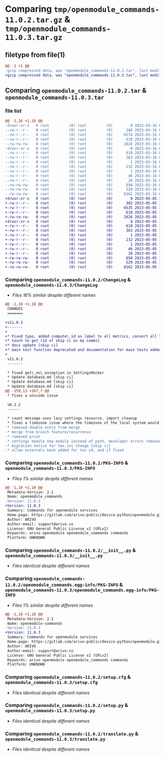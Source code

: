 # Comparing `tmp/openmodule_commands-11.0.2.tar.gz` & `tmp/openmodule_commands-11.0.3.tar.gz`

## filetype from file(1)

```diff
@@ -1 +1 @@
-gzip compressed data, was "openmodule_commands-11.0.2.tar", last modified: Thu Mar 16 09:24:41 2023, max compression
+gzip compressed data, was "openmodule_commands-11.0.3.tar", last modified: Fri May  5 16:34:09 2023, max compression
```

## Comparing `openmodule_commands-11.0.2.tar` & `openmodule_commands-11.0.3.tar`

### file list

```diff
@@ -1,16 +1,16 @@
-drwxr-xr-x   0 root         (0) root         (0)        0 2023-03-16 09:24:41.778632 openmodule_commands-11.0.2/
--rw-r--r--   0 root         (0) root         (0)      266 2023-03-16 09:24:41.000000 openmodule_commands-11.0.2/AUTHORS
--rw-r--r--   0 root         (0) root         (0)     6574 2023-03-16 09:24:41.000000 openmodule_commands-11.0.2/ChangeLog
--rw-r--r--   0 root         (0) root         (0)      618 2023-03-16 09:24:41.778632 openmodule_commands-11.0.2/PKG-INFO
--rw-rw-rw-   0 root         (0) root         (0)     2826 2023-03-16 09:24:25.000000 openmodule_commands-11.0.2/__init__.py
-drwxr-xr-x   0 root         (0) root         (0)        0 2023-03-16 09:24:41.778632 openmodule_commands-11.0.2/openmodule_commands.egg-info/
--rw-r--r--   0 root         (0) root         (0)      618 2023-03-16 09:24:41.000000 openmodule_commands-11.0.2/openmodule_commands.egg-info/PKG-INFO
--rw-r--r--   0 root         (0) root         (0)      363 2023-03-16 09:24:41.000000 openmodule_commands-11.0.2/openmodule_commands.egg-info/SOURCES.txt
--rw-r--r--   0 root         (0) root         (0)        1 2023-03-16 09:24:41.000000 openmodule_commands-11.0.2/openmodule_commands.egg-info/dependency_links.txt
--rw-r--r--   0 root         (0) root         (0)      232 2023-03-16 09:24:41.000000 openmodule_commands-11.0.2/openmodule_commands.egg-info/entry_points.txt
--rw-r--r--   0 root         (0) root         (0)        1 2023-03-16 09:24:41.000000 openmodule_commands-11.0.2/openmodule_commands.egg-info/not-zip-safe
--rw-r--r--   0 root         (0) root         (0)       46 2023-03-16 09:24:41.000000 openmodule_commands-11.0.2/openmodule_commands.egg-info/pbr.json
--rw-r--r--   0 root         (0) root         (0)       20 2023-03-16 09:24:41.000000 openmodule_commands-11.0.2/openmodule_commands.egg-info/top_level.txt
--rw-rw-rw-   0 root         (0) root         (0)      850 2023-03-16 09:24:41.778632 openmodule_commands-11.0.2/setup.cfg
--rw-rw-rw-   0 root         (0) root         (0)      529 2023-03-16 09:24:25.000000 openmodule_commands-11.0.2/setup.py
--rw-rw-rw-   0 root         (0) root         (0)     8162 2023-03-16 09:24:25.000000 openmodule_commands-11.0.2/translate.py
+drwxr-xr-x   0 root         (0) root         (0)        0 2023-05-05 16:34:09.916428 openmodule_commands-11.0.3/
+-rw-r--r--   0 root         (0) root         (0)      302 2023-05-05 16:34:09.000000 openmodule_commands-11.0.3/AUTHORS
+-rw-r--r--   0 root         (0) root         (0)     6535 2023-05-05 16:34:09.000000 openmodule_commands-11.0.3/ChangeLog
+-rw-r--r--   0 root         (0) root         (0)      618 2023-05-05 16:34:09.916428 openmodule_commands-11.0.3/PKG-INFO
+-rw-rw-rw-   0 root         (0) root         (0)     2826 2023-05-05 16:33:53.000000 openmodule_commands-11.0.3/__init__.py
+drwxr-xr-x   0 root         (0) root         (0)        0 2023-05-05 16:34:09.916428 openmodule_commands-11.0.3/openmodule_commands.egg-info/
+-rw-r--r--   0 root         (0) root         (0)      618 2023-05-05 16:34:09.000000 openmodule_commands-11.0.3/openmodule_commands.egg-info/PKG-INFO
+-rw-r--r--   0 root         (0) root         (0)      363 2023-05-05 16:34:09.000000 openmodule_commands-11.0.3/openmodule_commands.egg-info/SOURCES.txt
+-rw-r--r--   0 root         (0) root         (0)        1 2023-05-05 16:34:09.000000 openmodule_commands-11.0.3/openmodule_commands.egg-info/dependency_links.txt
+-rw-r--r--   0 root         (0) root         (0)      232 2023-05-05 16:34:09.000000 openmodule_commands-11.0.3/openmodule_commands.egg-info/entry_points.txt
+-rw-r--r--   0 root         (0) root         (0)        1 2023-05-05 16:34:09.000000 openmodule_commands-11.0.3/openmodule_commands.egg-info/not-zip-safe
+-rw-r--r--   0 root         (0) root         (0)       46 2023-05-05 16:34:09.000000 openmodule_commands-11.0.3/openmodule_commands.egg-info/pbr.json
+-rw-r--r--   0 root         (0) root         (0)       20 2023-05-05 16:34:09.000000 openmodule_commands-11.0.3/openmodule_commands.egg-info/top_level.txt
+-rw-rw-rw-   0 root         (0) root         (0)      850 2023-05-05 16:34:09.916428 openmodule_commands-11.0.3/setup.cfg
+-rw-rw-rw-   0 root         (0) root         (0)      529 2023-05-05 16:33:53.000000 openmodule_commands-11.0.3/setup.py
+-rw-rw-rw-   0 root         (0) root         (0)     8162 2023-05-05 16:33:53.000000 openmodule_commands-11.0.3/translate.py
```

### Comparing `openmodule_commands-11.0.2/ChangeLog` & `openmodule_commands-11.0.3/ChangeLog`

 * *Files 16% similar despite different names*

```diff
@@ -1,10 +1,18 @@
 CHANGES
 =======
 
+v11.0.3
+-------
+
+* Fixed typo, added compute\_id as label to all metrics, convert all label values to string
+* touch to get rid of skip ci on my commit
+* docs update [skip ci]
+* main test function deprecated and documentation for main tests added
+
 v11.0.2
 -------
 
 * fixed get\_no\_exception in SettingsMocker
 * Update database.md [skip ci]
 * Update database.md [skip ci]
 * Update database.md [skip ci]
@@ -159,13 +167,7 @@
 * fixes a unicode issue
 
 v6.1.2
 ------
 
 * count message uses lazy settings resource, import cleanup
 * fixes a timezone issue where the timezone of the local system would change results
-* removed double entry from merge
-* merge from branch feature/recurrence
-* removed print
-* settings module now module instead of path, developer errors removed from non openmodule test
-* migration notice for tox.ini change [skip ci]
-* allow externals bash added for tox v4, and if fixed
```

### Comparing `openmodule_commands-11.0.2/PKG-INFO` & `openmodule_commands-11.0.3/PKG-INFO`

 * *Files 1% similar despite different names*

```diff
@@ -1,10 +1,10 @@
 Metadata-Version: 2.1
 Name: openmodule_commands
-Version: 11.0.2
+Version: 11.0.3
 Summary: Commands for openmodule services
 Home-page: https://gitlab.com/arivo-public/device-python/openmodule.git
 Author: ARIVO
 Author-email: support@arivo.co
 License: GNU General Public License v2 (GPLv2)
 Keywords: arivo openmodule openmodule_commands commands
 Platform: UNKNOWN
```

### Comparing `openmodule_commands-11.0.2/__init__.py` & `openmodule_commands-11.0.3/__init__.py`

 * *Files identical despite different names*

### Comparing `openmodule_commands-11.0.2/openmodule_commands.egg-info/PKG-INFO` & `openmodule_commands-11.0.3/openmodule_commands.egg-info/PKG-INFO`

 * *Files 1% similar despite different names*

```diff
@@ -1,10 +1,10 @@
 Metadata-Version: 2.1
 Name: openmodule-commands
-Version: 11.0.2
+Version: 11.0.3
 Summary: Commands for openmodule services
 Home-page: https://gitlab.com/arivo-public/device-python/openmodule.git
 Author: ARIVO
 Author-email: support@arivo.co
 License: GNU General Public License v2 (GPLv2)
 Keywords: arivo openmodule openmodule_commands commands
 Platform: UNKNOWN
```

### Comparing `openmodule_commands-11.0.2/setup.cfg` & `openmodule_commands-11.0.3/setup.cfg`

 * *Files identical despite different names*

### Comparing `openmodule_commands-11.0.2/setup.py` & `openmodule_commands-11.0.3/setup.py`

 * *Files identical despite different names*

### Comparing `openmodule_commands-11.0.2/translate.py` & `openmodule_commands-11.0.3/translate.py`

 * *Files identical despite different names*

